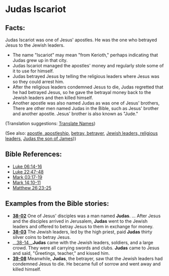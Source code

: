 # Judas Iscariot #

## Facts: ##

Judas Iscariot was one of Jesus' apostles. He was the one who betrayed Jesus to the Jewish leaders.

* The name "Iscariot" may mean "from Kerioth," perhaps indicating that Judas grew up in that city.
* Judas Iscariot managed the apostles' money and regularly stole some of it to use for himself.
* Judas betrayed Jesus by telling the religious leaders where Jesus was so they could arrest him.
* After the religious leaders condemned Jesus to die, Judas regretted that he had betrayed Jesus, so he gave the betrayal money back to the Jewish leaders and then killed himself.
* Another apostle was also named Judas as was one of Jesus' brothers, There are other men named Judas in the Bible, such as Jesus' brother and another apostle. Jesus' brother is also known as "Jude."

(Translation suggestions: [Translate Names](https://git.door43.org/Door43/en-ta-translate-vol1/src/master/content/translate_names.md))

(See also: [apostle, apostleship](../kt/apostle.md), [betray, betrayer](../kt/betray.md), [Jewish leaders, religious leaders](../other/jewishleaders.md), [Judas the son of James](../other/judassonofjames.md)))

## Bible References: ##

* [Luke 06:14-16](https://door43.org/en/bible/notes/luk/06/14)
* [Luke 22:47-48](https://door43.org/en/bible/notes/luk/22/47)
* [Mark 03:17-19](https://door43.org/en/bible/notes/mrk/03/17)
* [Mark 14:10-11](https://door43.org/en/bible/notes/mrk/14/10)
* [Matthew 26:23-25](https://door43.org/en/bible/notes/mat/26/23)

## Examples from the Bible stories: ##

* __[38-02](https://door43.org/en/obs/notes/frames/38-02)__ One of Jesus' disciples was a man named __Judas__. … After Jesus and the disciples arrived in Jerusalem, __Judas__  went to the Jewish leaders and offered to betray Jesus to them in exchange for money.
* __[38-03](https://door43.org/en/obs/notes/frames/38-03)__ The Jewish leaders, led by the high priest, paid __Judas__  thirty silver coins to betray Jesus.
* __[38-14](https://door43.org/en/obs/notes/frames/38-14)____Judas__  came with the Jewish leaders, soldiers, and a large crowd. They were all carrying swords and clubs. __Judas__  came to Jesus and said, "Greetings, teacher," and kissed him.
* __[39-08](https://door43.org/en/obs/notes/frames/39-08)__ Meanwhile, __Judas__, the betrayer, saw that the Jewish leaders had condemned Jesus to die. He became full of sorrow and went away and killed himself.


